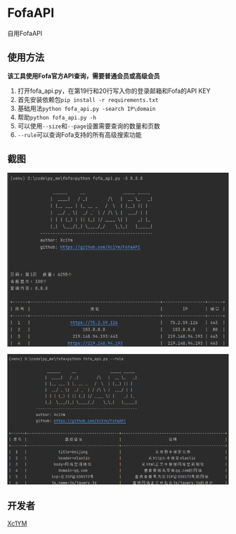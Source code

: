# FofaAPI
自用FofaAPI

## 使用方法

**该工具使用Fofa官方API查询，需要普通会员或高级会员**

1. 打开fofa_api.py，在第19行和20行写入你的登录邮箱和Fofa的API KEY
2. 首先安装依赖包`pip install -r requirements.txt`
3. 基础用法`python fofa_api.py -search IP\domain`
4. 帮助`python fofa_api.py -h`
5. 可以使用`--size`和`--page`设置需要查询的数量和页数
6. `--rule`可以查询Fofa支持的所有高级搜索功能

## 截图

![](./image/search.png)

![](./image/rule.png)

## 开发者
[Xc1YM](https://github.com/Xc1Ym)